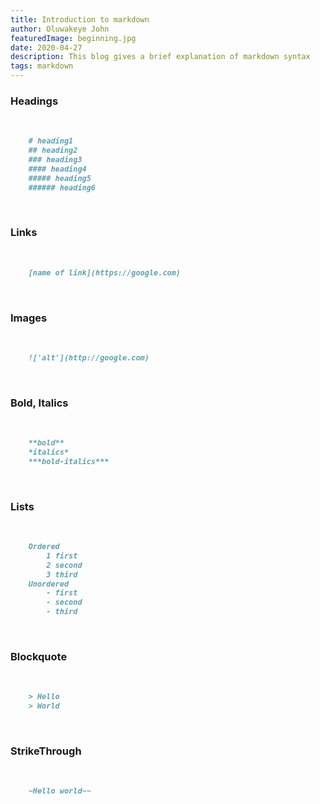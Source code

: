 ```yaml
---
title: Introduction to markdown
author: Oluwakeye John
featuredImage: beginning.jpg
date: 2020-04-27
description: This blog gives a brief explanation of markdown syntax 
tags: markdown
---
```


### Headings
<br/>

```markdown
    # heading1
    ## heading2
    ### heading3
    #### heading4
    ##### heading5
    ###### heading6
``` 
<br/>

### Links
<br/> 

```markdown
    [name of link](https://google.com)
```
<br/>

### Images
<br/>

```markdown
    !['alt'](http://google.com)
```
<br/>

### Bold, Italics
<br/>

```markdown
    **bold**
    *italics*
    ***bold-italics***
```
<br/>

### Lists
<br/>

```markdown
    Ordered
        1 first
        2 second
        3 third
    Unordered
        - first
        - second
        - third
```
<br/>

### Blockquote
<br/>

```markdown
    > Hello
    > World
```
<br/>

### StrikeThrough
<br/>

```markdown
    ~Hello world~~
```